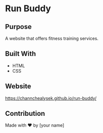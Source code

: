 # Run Buddy

## Purpose
A website that offers fitness training services.

## Built With
* HTML
* CSS

## Website
https://channchealysek.github.io/run-buddy/

## Contribution
Made with ❤️ by [your name]